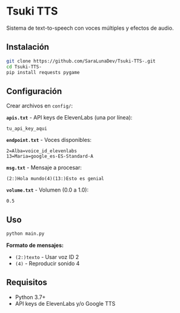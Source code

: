 # Tsuki TTS

Sistema de text-to-speech con voces múltiples y efectos de audio.

## Instalación

```bash
git clone https://github.com/SaraLunaDev/Tsuki-TTS-.git
cd Tsuki-TTS-
pip install requests pygame
```

## Configuración

Crear archivos en `config/`:

**`apis.txt`** - API keys de ElevenLabs (una por línea):
```
tu_api_key_aqui
```

**`endpoint.txt`** - Voces disponibles:
```
2=Alba=voice_id_elevenlabs
13=Maria=google_es-ES-Standard-A
```

**`msg.txt`** - Mensaje a procesar:
```
(2:)Hola mundo(4)(13:)Esto es genial
```

**`volume.txt`** - Volumen (0.0 a 1.0):
```
0.5
```

## Uso

```bash
python main.py
```

**Formato de mensajes:**
- `(2:)texto` - Usar voz ID 2
- `(4)` - Reproducir sonido 4

## Requisitos

- Python 3.7+
- API keys de ElevenLabs y/o Google TTS